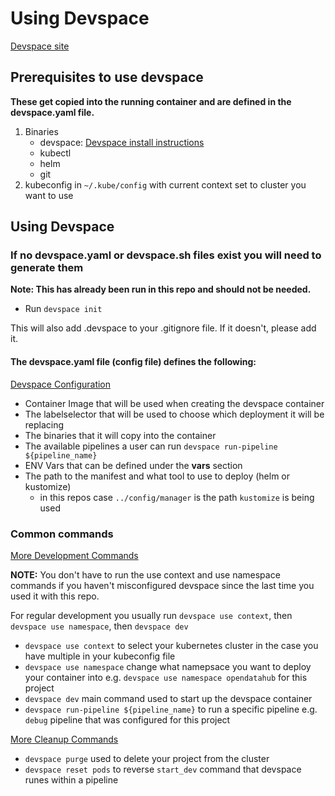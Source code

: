 # Using Devspace

[Devspace site](https://devspace.sh)

## Prerequisites to use devspace

**These get copied into the running container and are defined in the devspace.yaml file.**

1. Binaries
   - devspace: [Devspace install instructions](https://www.devspace.sh/docs/getting-started/installation)
   - kubectl
   - helm
   - git
2. kubeconfig in `~/.kube/config` with current context set to cluster you want to use

## Using Devspace

### If no devspace.yaml or devspace.sh files exist you will need to generate them

**Note: This has already been run in this repo and should not be needed.**

- Run `devspace init`

This will also add .devspace to your .gitignore file. If it doesn't, please add it.

#### The devspace.yaml file (config file) defines the following:

[Devspace Configuration](https://www.devspace.sh/docs/configuration/reference)

- Container Image that will be used when creating the devspace container
- The labelselector that will be used to choose which deployment it will be replacing
- The binaries that it will copy into the container
- The available pipelines a user can run `devspace run-pipeline ${pipeline_name}`
- ENV Vars that can be defined under the **vars** section
- The path to the manifest and what tool to use to deploy (helm or kustomize)
  - in this repos case `../config/manager` is the path `kustomize` is being used

### Common commands

[More Development Commands](https://www.devspace.sh/docs/getting-started/development)

**NOTE:** You don't have to run the use context and use namespace commands if you haven't misconfigured devspace since the last time you used it with this repo.

For regular development you usually run `devspace use context`, then `devspace use namespace`, then `devspace dev`

- `devspace use context` to select your kubernetes cluster in the case you have multiple in your kubeconfig file
- `devspace use namespace` change what namepsace you want to deploy your container into e.g. `devspace use namespace opendatahub` for this project
- `devspace dev` main command used to start up the devspace container
- `devspace run-pipeline ${pipeline_name}` to run a specific pipeline e.g. `debug` pipeline that was configured for this project

[More Cleanup Commands](https://www.devspace.sh/docs/getting-started/cleanup)

- `devspace purge` used to delete your project from the cluster
- `devspace reset pods` to reverse `start_dev` command that devspace runes within a pipeline
